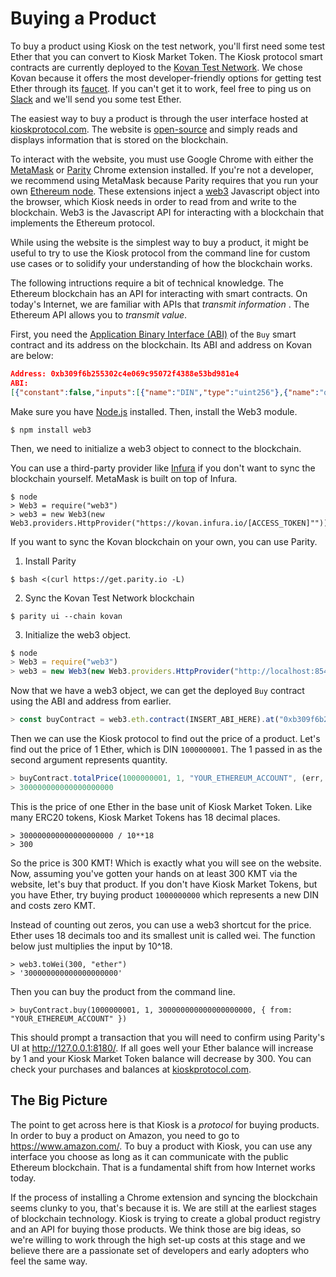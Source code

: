 # Buying a Product

To buy a product using Kiosk on the test network, you'll first need some test Ether that you can convert to Kiosk Market Token. The Kiosk protocol smart contracts are currently deployed to the [Kovan Test Network](https://kovan-testnet.github.io/website/). We chose Kovan because it offers the most developer-friendly options for getting test Ether through its [faucet](https://github.com/kovan-testnet/faucet). If you can't get it to work, feel free to ping us on [Slack](https://join.slack.com/t/kioskprotocol/shared_invite/MjI3NzAwMzMyMTYyLTE1MDI5MjYyNzItM2FiMjA1NWIxZg) and we'll send you some test Ether.

The easiest way to buy a product is through the user interface hosted at [kioskprotocol.com](http://www.kioskprotocol.com/). The website is [open-source](https://github.com/kioskprotocol/kiosk) and simply reads and displays information that is stored on the blockchain.

To interact with the website, you must use Google Chrome with either the [MetaMask](https://metamask.io/) or [Parity](https://chrome.google.com/webstore/detail/parity-ethereum-integrati/himekenlppkgeaoeddcliojfddemadig) Chrome extension installed. If you're not a developer, we recommend using MetaMask because Parity requires that you run your own [Ethereum node](https://github.com/paritytech/parity/wiki/Basic-Usage). These extensions inject a [web3](https://github.com/ethereum/web3.js/) Javascript object into the browser, which Kiosk needs in order to read from and write to the blockchain. Web3 is the Javascript API for interacting with a blockchain that implements the Ethereum protocol.

While using the website is the simplest way to buy a product, it might be useful to try to use the Kiosk protocol from the command line for custom use cases or to solidify your understanding of how the blockchain works.

The following intructions require a bit of technical knowledge. The Ethereum blockchain has an API for interacting with smart contracts. On today's Internet, we are familiar with APIs that *transmit information* . The Ethereum API allows you to *transmit value*.

First, you need the [Application Binary Interface (ABI)](https://github.com/ethereum/wiki/wiki/Ethereum-Contract-ABI) of the `Buy` smart contract and its address on the blockchain. Its ABI and address on Kovan are below:

```json
Address: 0xb309f6b255302c4e069c95072f4388e53bd981e4
ABI:
[{"constant":false,"inputs":[{"name":"DIN","type":"uint256"},{"name":"quantity","type":"uint256"},{"name":"totalValue","type":"uint256"},{"name":"v","type":"uint8"},{"name":"r","type":"bytes32"> const buyContract2 = web3.eth.contract([{"constant":false,"inputs":[{"name":"DIN","type":"uint256"},{"name":"quantity","type":"uint256"},{"name":"totalValue","type":"uint256"},{"name":"v","type":"uint8"},{"name":"r","type":"bytes32"},{"name":"s","type":"bytes32"}],"name":"buyWithPromoCode","outputs":[{"name":"orderID","type":"uint256"}],"payable":> const buyContract2 = web3.eth.contract([{"constant":false,"inputs":[{"name":"DIN","type":"uint256"},{"name":"quantity","type":"uint256"},{"name":"totalValue","type":"uint256"},{"name":"v","type":"uint8"},{"name":"r","type":"bytes32"},{"name":"s","type":"bytes32"}],"nam> const buyCon> const> const> const buyContract2 = web3.eth.contract([{"constant":false,"inputs":[{"name":"DIN","type":"uint256"},{"name":"quantity","type":"uint256"},{"name":"totalValue","type":"uint256"},{"name":"v","type":"uint8"},{"name":"r","type":"bytes32"},{"name":"s","type":"bytes32"}],"name":"buyWithPromoCode","outputs":[{"name":"orderID","type":"uint256"}],"payable":false,"type":"function"},{"constant":true,"inputs":[{"name":"DIN","type":"uint256"},{"name":"quantity","type":"uint256"},{"name":"buyer","type":"address"}],"name":"availableForSale","outputs":[{"name":"","type":"bool"}],"payable":false,"type":"function"},{"constant":true,"inputs":[],"name":"orderStore","outputs":[{"name":"","type":"address"}],"payable":false,"type":"function"},{"constant":true,"inputs":[{"name":"DIN","type":"uint256"},{"name":"quantity","type":"uint256"},{"name":"buyer","type":"address"}],"name":"totalPrice","outputs":[{"name":"","type":"uint256"}],"payable":false,"type":"function"},{"constant":false,"inputs":[{"name":"DIN","type":"uint256"},{"name":"quantity","type":"uint256"},{"name":"totalValue","type":"uint256"}],"name":"buy","outputs":[{"name":"orderID","type":"uint256"}],"payable":false,"type":"function"},{"constant":false,"inputs":[{"name":"DINs","type":"uint256[]"},{"name":"quantities","type":"uint256[]"},{"name":"subtotalValues","type":"uint256[]"}],"name":"buyCart","outputs":[],"payable":false,"type":"function"},{"constant":true,"inputs":[],"name":"version","outputs":[{"name":"","type":"string"}],"payable":false,"type":"function"},{"constant":false,"inputs":[],"name":"updateKiosk","outputs":[],"payable":false,"type":"function"},{"constant":true,"inputs":[],"name":"registry","outputs":[{"name":"","type":"address"}],"payable":false,"type":"function"},{"constant":true,"inputs":[{"name":"signer","type":"address"},{"name":"hash","type":"bytes32"},{"name":"v","type":"uint8"},{"name":"r","type":"bytes32"},{"name":"s","type":"bytes32"}],"name":"isValidSignature","outputs":[{"name":"","type":"bool"}],"payable":false,"type":"function"},{"constant":true,"inputs":[],"name":"orderMaker","outputs":[{"name":"","type":"address"}],"payable":false,"type":"function"},{"constant":true,"inputs":[],"name":"KMT","outputs":[{"name":"","type":"address"}],"payable":false,"type":"function"},{"constant":true,"inputs":[],"name":"kiosk","outputs":[{"name":"","type":"address"}],"payable":false,"type":"function"},{"constant":true,"inputs":[],"name":"GENESIS_DIN","outputs":[{"name":"","type":"uint256"}],"payable":false,"type":"function"},{"constant":false,"inputs":[],"name":"buyDIN","outputs":[{"name":"DIN","type":"uint256"}],"payable":false,"type":"function"},{"constant":true,"inputs":[{"name":"DIN","type":"uint256"}],"name":"metadata","outputs":[{"name":"","type":"bytes32"}],"payable":false,"type":"function"},{"inputs":[{"name":"_kiosk","type":"address"}],"payable":false,"type":"constructor"},{"anonymous":false,"inputs":[{"indexed":true,"name":"errorId","type":"uint8"}],"name":"LogError","type":"event"},{"anonymous":false,"inputs":[{"indexed":false,"name":"DIN","type":"uint256"}]
```

Make sure you have [Node.js](https://nodejs.org/en/) installed. Then, install the Web3 module.

```
$ npm install web3
```

Then, we need to initialize a web3 object to connect to the blockchain.

You can use a third-party provider like [Infura](https://infura.io/index.html) if you don't want to sync the blockchain yourself. MetaMask is built on top of Infura.

```
$ node
> Web3 = require("web3")
> web3 = new Web3(new Web3.providers.HttpProvider("https://kovan.infura.io/[ACCESS_TOKEN]""));
```

If you want to sync the Kovan blockchain on your own, you can use Parity.

1) Install Parity
```
$ bash <(curl https://get.parity.io -L)
```

2) Sync the Kovan Test Network blockchain
```
$ parity ui --chain kovan
```

3) Initialize the web3 object.
```js
$ node
> Web3 = require("web3")
> web3 = new Web3(new Web3.providers.HttpProvider("http://localhost:8545"));
```

Now that we have a web3 object, we can get the deployed `Buy` contract using the ABI and address from earlier.

```js
> const buyContract = web3.eth.contract(INSERT_ABI_HERE).at("0xb309f6b255302c4e069c95072f4388e53bd981e4")
```

Then we can use the Kiosk protocol to find out the price of a product. Let's find out the price of 1 Ether, which is DIN `1000000001`. The 1 passed in as the second argument represents quantity.

```js
> buyContract.totalPrice(1000000001, 1, "YOUR_ETHEREUM_ACCOUNT", (err, result) => { console.log(result.toNumber()) })
> 300000000000000000000
```

This is the price of one Ether in the base unit of Kiosk Market Token. Like many ERC20 tokens, Kiosk Market Tokens has 18 decimal places.

```
> 300000000000000000000 / 10**18
> 300
```

So the price is 300 KMT! Which is exactly what you will see on the website. Now, assuming you've gotten your hands on at least 300 KMT via the website, let's buy that product. If you don't have Kiosk Market Tokens, but you have Ether, try buying product `1000000000` which represents a new DIN and costs zero KMT.

Instead of counting out zeros, you can use a web3 shortcut for the price. Ether uses 18 decimals too and its smallest unit is called wei. The function below just multiplies the input by 10^18.

```
> web3.toWei(300, "ether")
> '300000000000000000000'
```

Then you can buy the product from the command line.

```
> buyContract.buy(1000000001, 1, 300000000000000000000, { from: "YOUR_ETHEREUM_ACCOUNT" })
```

This should prompt a transaction that you will need to confirm using Parity's UI at http://127.0.0.1:8180/. If all goes well your Ether balance will increase by 1 and your Kiosk Market Token balance will decrease by 300. You can check your purchases and balances at [kioskprotocol.com](http://www.kioskprotocol.com/).


## The Big Picture

The point to get across here is that Kiosk is a *protocol* for buying products. In order to buy a product on Amazon, you need to go to https://www.amazon.com/. To buy a product with Kiosk, you can use any interface you choose as long as it can communicate with the public Ethereum blockchain. That is a fundamental shift from how Internet works today.

If the process of installing a Chrome extension and syncing the blockchain seems clunky to you, that's because it is. We are still at the earliest stages of blockchain technology. Kiosk is trying to create a global product registry and an API for buying those products. We think those are big ideas, so we're willing to work through the high set-up costs at this stage and we believe there are a passionate set of developers and early adopters who feel the same way.
